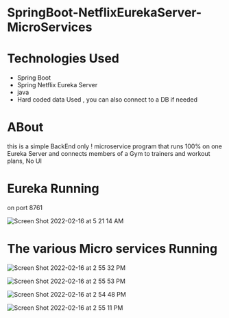 # SpringBoot-NetflixEurekaServer-MicroServices

# Technologies Used
- Spring Boot
- Spring Netflix Eureka Server
- java
- Hard coded data Used , you can also connect to a DB if needed

#  ABout 
this is a simple BackEnd only ! microservice program  that runs 100% on one Eureka Server and  connects members of a Gym to trainers and workout plans, 
No UI 

# Eureka Running 
on port 8761

![Screen Shot 2022-02-16 at 5 21 14 AM](https://user-images.githubusercontent.com/99098876/154346606-303c77cc-8818-47b5-a58b-cf690f480b9f.png)


# The various Micro services Running
![Screen Shot 2022-02-16 at 2 55 32 PM](https://user-images.githubusercontent.com/99098876/154346809-3d456602-85c9-4252-a7ba-03231286b0fd.png)

![Screen Shot 2022-02-16 at 2 55 53 PM](https://user-images.githubusercontent.com/99098876/154346832-83d511ca-df55-401e-a583-95e5dfbc3c99.png)
 
![Screen Shot 2022-02-16 at 2 54 48 PM](https://user-images.githubusercontent.com/99098876/154346853-08b7e744-442e-4e41-91dc-7b6e0992895c.png)

![Screen Shot 2022-02-16 at 2 55 11 PM](https://user-images.githubusercontent.com/99098876/154346881-74045536-2cf1-49ac-a0f1-ff13f23b2c65.png)

